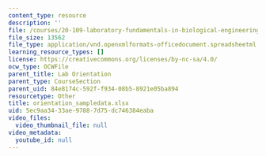 ```yaml
---
content_type: resource
description: ''
file: /courses/20-109-laboratory-fundamentals-in-biological-engineering-spring-2010/5ec9aa3433ae97887d75dc746384eaba_orientation_sampledata.xlsx
file_size: 13562
file_type: application/vnd.openxmlformats-officedocument.spreadsheetml.sheet
learning_resource_types: []
license: https://creativecommons.org/licenses/by-nc-sa/4.0/
ocw_type: OCWFile
parent_title: Lab Orientation
parent_type: CourseSection
parent_uid: 84e8174c-592f-f934-08b5-8921e05ba894
resourcetype: Other
title: orientation_sampledata.xlsx
uid: 5ec9aa34-33ae-9788-7d75-dc746384eaba
video_files:
  video_thumbnail_file: null
video_metadata:
  youtube_id: null
---
```

